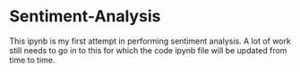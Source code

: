 # Sentiment-Analysis
This ipynb is my first attempt in performing sentiment analysis. A lot of work still needs to go in to this for which the code ipynb file
will be updated from time to time.
